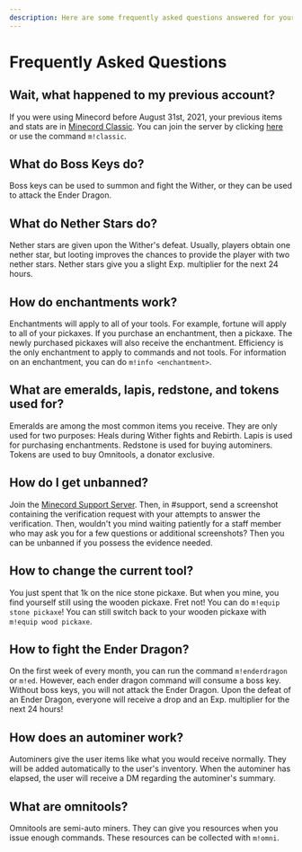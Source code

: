 ```yaml
---
description: Here are some frequently asked questions answered for your reading pleasure.
---
```


# Frequently Asked Questions

## Wait, what happened to my previous account?

If you were using Minecord before August 31st, 2021, your previous items and stats are in [Minecord Classic](https://discord.com/channels/739822344377335850/739822484731461642/878287138196709456). You can join the server by clicking [here](https://discord.gg/pReP2fTYzX) or use the command `m!classic`.

## What do Boss Keys do?

Boss keys can be used to summon and fight the Wither, or they can be used to attack the Ender Dragon.

## What do Nether Stars do?

Nether stars are given upon the Wither's defeat. Usually, players obtain one nether star, but looting improves the chances to provide the player with two nether stars. Nether stars give you a slight Exp. multiplier for the next 24 hours.

## How do enchantments work?

Enchantments will apply to all of your tools. For example, fortune will apply to all of your pickaxes. If you purchase an enchantment, then a pickaxe. The newly purchased pickaxes will also receive the enchantment. Efficiency is the only enchantment to apply to commands and not tools. For information on an enchantment, you can do `m!info <enchantment>`.

## What are emeralds, lapis, redstone, and tokens used for?

Emeralds are among the most common items you receive. They are only used for two purposes: Heals during Wither fights and Rebirth. Lapis is used for purchasing enchantments. Redstone is used for buying autominers. Tokens are used to buy Omnitools, a donator exclusive.

## How do I get unbanned?

Join the [Minecord Support Server](https://discord.gg/n8h5nvq). Then, in #support, send a screenshot containing the verification request with your attempts to answer the verification. Then, wouldn't you mind waiting patiently for a staff member who may ask you for a few questions or additional screenshots? Then you can be unbanned if you possess the evidence needed.

## How to change the current tool?

You just spent that 1k on the nice stone pickaxe. But when you mine, you find yourself still using the wooden pickaxe. Fret not! You can do `m!equip stone pickaxe`! You can still switch back to your wooden pickaxe with `m!equip wood pickaxe`.

## How to fight the Ender Dragon?

On the first week of every month, you can run the command `m!enderdragon` or `m!ed`. However, each ender dragon command will consume a boss key. Without boss keys, you will not attack the Ender Dragon. Upon the defeat of an Ender Dragon, everyone will receive a drop and an Exp. multiplier for the next 24 hours!

## How does an autominer work?

Autominers give the user items like what you would receive normally. They will be added automatically to the user's inventory. When the autominer has elapsed, the user will receive a DM regarding the autominer's summary.

## What are omnitools?

Omnitools are semi-auto miners. They can give you resources when you issue enough commands. These resources can be collected with `m!omni`.

##
